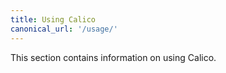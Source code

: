 ```yaml
---
title: Using Calico
canonical_url: '/usage/'
---
```


This section contains information on using Calico.
